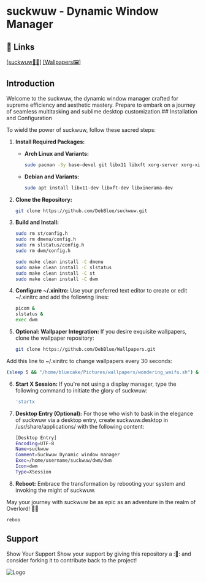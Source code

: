 # suckwuw - Dynamic Window Manager


## 🔗 Links
[[suckwuw📁🔗]](https://github.com/DebBlue/suckwuw)
[[Wallpapers🖼️]](https://github.com/DebBlue/Wallpapers)



## Introduction

Welcome to the suckwuw, the dynamic window manager crafted for supreme efficiency and aesthetic mastery. Prepare to embark on a journey of seamless multitasking and sublime desktop customization.## Installation and Configuration

To wield the power of suckwuw, follow these sacred steps:

1. **Install Required Packages:**
   - **Arch Linux and Variants:**
     ```bash
     sudo pacman -Sy base-devel git libx11 libxft xorg-server xorg-xinit ttf-jetbrains-mono-nerd noto-fonts noto-fonts-emoji picom libxinerama
     ```
   - **Debian and Variants:**
     ```bash
     sudo apt install libx11-dev libxft-dev libxinerama-dev
     ```

2. **Clone the Repository:**
   ```bash
   git clone https://github.com/DebBlue/suckwuw.git

   ```
3. **Build and Install:**
   ```bash
   sudo rm st/config.h
   sudo rm dmenu/config.h
   sudo rm slstatus/config.h
   sudo rm dwm/config.h

   sudo make clean install -C dmenu
   sudo make clean install -C slstatus
   sudo make clean install -C st
   sudo make clean install -C dwm
   ```

4. **Configure ~/.xinitrc:**
Use your preferred text editor to create or edit ~/.xinitrc and add the following lines:
   ```bash 
   picom &
   slstatus &
   exec dwm
   ```
5. **Optional: Wallpaper Integration:**
If you desire exquisite wallpapers, clone the wallpaper repository:
   ```bash
   git clone https://github.com/DebBlue/Wallpapers.git
   ```
Add this line to ~/.xinitrc to change wallpapers every 30 seconds:
   ```bash
   (sleep 5 && "/home/bluecake/Pictures/wallpapers/wondering_waifu.sh") &
   ```
6. **Start X Session:**
If you're not using a display manager, type the following command to initiate the glory of suckwuw:
   ```bash
   'startx
   ```
7. **Desktop Entry (Optional):**
For those who wish to bask in the elegance of suckwuw via a desktop entry, create suckwuw.desktop in /usr/share/applications/ with the following content:
   ```bash
   [Desktop Entry]
   Encoding=UTF-8
   Name=suckwuw
   Comment=Suckwuw Dynamic window manager
   Exec=/home/username/suckwuw/dwm/dwm 
   Icon=dwm
   Type=XSession
   ```
8. **Reboot:**
Embrace the transformation by rebooting your system and invoking the might of suckwuw.

May your journey with suckwuw be as epic as an adventure in the realm of Overlord! 🐉✨
   ```bash
   reboo
   ```

## Support

Show Your Support
Show your support by giving this repository a :🌟: and consider forking it to contribute back to the project!


![Logo](https://i.ibb.co/JQ29wsw/pngwing-com.png)
